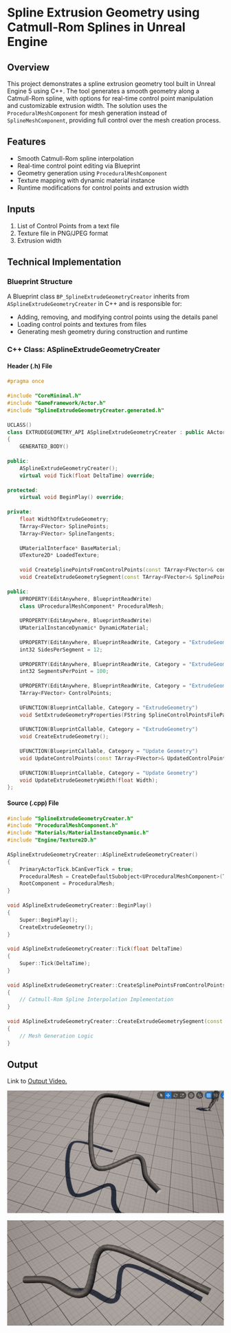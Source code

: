 # Spline Extrusion Geometry using Catmull-Rom Splines in Unreal Engine

## Overview
This project demonstrates a spline extrusion geometry tool built in Unreal Engine 5 using C++. The tool generates a smooth geometry along a Catmull-Rom spline, with options for real-time control point manipulation and customizable extrusion width. The solution uses the `ProceduralMeshComponent` for mesh generation instead of `SplineMeshComponent`, providing full control over the mesh creation process.

## Features
- Smooth Catmull-Rom spline interpolation
- Real-time control point editing via Blueprint
- Geometry generation using `ProceduralMeshComponent`
- Texture mapping with dynamic material instance
- Runtime modifications for control points and extrusion width

## Inputs
1. List of Control Points from a text file
2. Texture file in PNG/JPEG format
3. Extrusion width

## Technical Implementation
### Blueprint Structure
A Blueprint class `BP_SplineExtrudeGeometryCreator` inherits from `ASplineExtrudeGeometryCreater` in C++ and is responsible for:
- Adding, removing, and modifying control points using the details panel
- Loading control points and textures from files
- Generating mesh geometry during construction and runtime

### C++ Class: ASplineExtrudeGeometryCreater
#### Header (.h) File
```cpp
#pragma once

#include "CoreMinimal.h"
#include "GameFramework/Actor.h"
#include "SplineExtrudeGeometryCreater.generated.h"

UCLASS()
class EXTRUDEGEOMETRY_API ASplineExtrudeGeometryCreater : public AActor
{
    GENERATED_BODY()

public:
    ASplineExtrudeGeometryCreater();
    virtual void Tick(float DeltaTime) override;

protected:
    virtual void BeginPlay() override;

private:
    float WidthOfExtrudeGeometry;
    TArray<FVector> SplinePoints;
    TArray<FVector> SplineTangents;

    UMaterialInterface* BaseMaterial;
    UTexture2D* LoadedTexture;

    void CreateSplinePointsFromControlPoints(const TArray<FVector>& controlPoints, int32 SegmentsPerPoint);
    void CreateExtrudeGeometrySegment(const TArray<FVector>& SplinePoints, int32 Index);

public:
    UPROPERTY(EditAnywhere, BlueprintReadWrite)
    class UProceduralMeshComponent* ProceduralMesh;

    UPROPERTY(EditAnywhere, BlueprintReadWrite)
    UMaterialInstanceDynamic* DynamicMaterial;

    UPROPERTY(EditAnywhere, BlueprintReadWrite, Category = "ExtrudeGeometry")
    int32 SidesPerSegment = 12;

    UPROPERTY(EditAnywhere, BlueprintReadWrite, Category = "ExtrudeGeometry")
    int32 SegmentsPerPoint = 100;

    UPROPERTY(EditAnywhere, BlueprintReadWrite, Category = "ExtrudeGeometry")
    TArray<FVector> ControlPoints;

    UFUNCTION(BlueprintCallable, Category = "ExtrudeGeometry")
    void SetExtrudeGeometryProperties(FString SplineControlPointsFilePath, FString TextureFilePath, float WidthOfExtrudeGeometry);

    UFUNCTION(BlueprintCallable, Category = "ExtrudeGeometry")
    void CreateExtrudeGeometry();

    UFUNCTION(BlueprintCallable, Category = "Update Geometry")
    void UpdateControlPoints(const TArray<FVector>& UpdatedControlPoints);

    UFUNCTION(BlueprintCallable, Category = "Update Geometry")
    void UpdateExtrudeGeometryWidth(float Width);
};
```

#### Source (.cpp) File
```cpp
#include "SplineExtrudeGeometryCreater.h"
#include "ProceduralMeshComponent.h"
#include "Materials/MaterialInstanceDynamic.h"
#include "Engine/Texture2D.h"

ASplineExtrudeGeometryCreater::ASplineExtrudeGeometryCreater()
{
    PrimaryActorTick.bCanEverTick = true;
    ProceduralMesh = CreateDefaultSubobject<UProceduralMeshComponent>(TEXT("ProceduralMesh"));
    RootComponent = ProceduralMesh;
}

void ASplineExtrudeGeometryCreater::BeginPlay()
{
    Super::BeginPlay();
    CreateExtrudeGeometry();
}

void ASplineExtrudeGeometryCreater::Tick(float DeltaTime)
{
    Super::Tick(DeltaTime);
}

void ASplineExtrudeGeometryCreater::CreateSplinePointsFromControlPoints(const TArray<FVector>& controlPoints, int32 SegmentsPerPoint)
{
    // Catmull-Rom Spline Interpolation Implementation
}

void ASplineExtrudeGeometryCreater::CreateExtrudeGeometrySegment(const TArray<FVector>& SplinePoints, int32 Index)
{
    // Mesh Generation Logic
}
```

## Output
Link to [Output Video.](https://drive.google.com/file/d/1DKkenS8IG10yuMAXV8WY8eOZli3UV5kk/view?usp=sharing)

![](./Output/Output2.png)

![](./Output/Output1.png)

